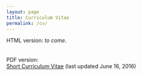 ```yaml
---
layout: page
title: Curriculum Vitae
permalink: /cv/
---
```

<div style="padding: 0 0 20px 0;">
HTML version: <i>to come</i>.
</div>
<div>
<p> PDF version: <br> <a href="/assets/RC_CV_160615.pdf">Short Curriculum Vitae</a> (last updated June 16, 2016)</p>
</div>
<!--<p> <a href="/assets/RC_CV_160615.pdf">Full Cirriculum Vitae</a> (last updated June 16, 2016)</p>-->